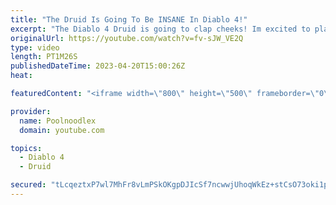 ```yaml
---
title: "The Druid Is Going To Be INSANE In Diablo 4!"
excerpt: "The Diablo 4 Druid is going to clap cheeks! Im excited to play it as shapeshifting and summoning, although the elemental abilities ..."
originalUrl: https://youtube.com/watch?v=fv-sJW_VE2Q
type: video
length: PT1M26S
publishedDateTime: 2023-04-20T15:00:26Z
heat: 

featuredContent: "<iframe width=\"800\" height=\"500\" frameborder=\"0\" src=\"https://www.youtube.com/embed/fv-sJW_VE2Q\" allow=\"accelerometer; autoplay; encrypted-media; gyroscope; picture-in-picture\" allowfullscreen></iframe>"

provider:
  name: Poolnoodlex
  domain: youtube.com

topics:
  - Diablo 4
  - Druid

secured: "tLcqeztxP7wl7MhFr8vLmPSkOKgpDJIcSf7ncwwjUhoqWkEz+stCsO73oki1prRoamYHxb3R0YcIpJOmLKSFlH8fJu8kLD5tODio8oLu6MVidNcKZBGxhtUL18WhaYRcVgzSZrJBM2QZpJWHaYLqxD/h00PzEhrgMmMj9gJjH9QACq3VxRzmKtaFmmmHEJoLs2sbwZK0ZDKe9bOyoryqIFBVFxB2HBg+7jUdyAVALcD9ja1L6hetTi5uZ8bESfxshztRPGa5INxU7t9JtluI68dBpL1jK7QThhWWEFw5sckkDwhc+3/f/9EO62BcB7Far6Ppo/LCzAs0po14nP4AHBDtAGYH7y977pXbcJ+1WaYeKfJ+MdooSm+puWzzr1Cu6GvTYpNC/DWWEQZPwCy08w==;IvWdUO8TUP8PpOyFG8rXCQ=="
---
```


